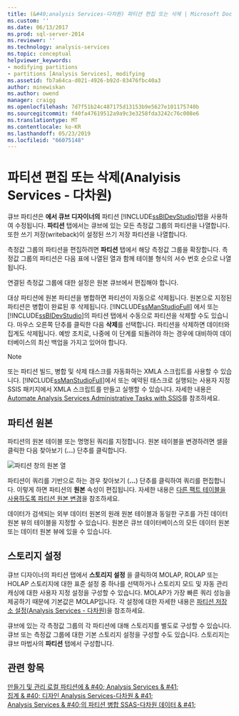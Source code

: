 ```yaml
---
title: (&#40;analysis Services-다차원) 파티션 편집 또는 삭제 | Microsoft Docs
ms.custom: ''
ms.date: 06/13/2017
ms.prod: sql-server-2014
ms.reviewer: ''
ms.technology: analysis-services
ms.topic: conceptual
helpviewer_keywords:
- modifying partitions
- partitions [Analysis Services], modifying
ms.assetid: fb7a64ca-d021-4926-b92d-83476fbc40a3
author: minewiskan
ms.author: owend
manager: craigg
ms.openlocfilehash: 7d7f51b24c487175d13153b9e5627e101175740b
ms.sourcegitcommit: f40fa47619512a9a9c3e3258fda3242c76c008e6
ms.translationtype: MT
ms.contentlocale: ko-KR
ms.lasthandoff: 05/23/2019
ms.locfileid: "66075148"
---
```

# <a name="edit-or-delete-partitions-analyisis-services---multidimensional"></a>파티션 편집 또는 삭제(Analyisis Services - 다차원)
  큐브 파티션은 **에서 큐브 디자이너의** 파티션 [!INCLUDE[ssBIDevStudio](../../../includes/ssbidevstudio-md.md)]탭을 사용하여 수정됩니다. **파티션** 탭에서는 큐브에 있는 모든 측정값 그룹의 파티션을 나열합니다. 또한 쓰기 저장(writeback)이 설정된 쓰기 저장 파티션을 나열합니다.  
  
 측정값 그룹의 파티션을 편집하려면 **파티션** 탭에서 해당 측정값 그룹을 확장합니다. 측정값 그룹의 파티션은 다음 표에 나열된 열과 함께 테이블 형식의 서수 번호 순으로 나열됩니다.  
  
 연결된 측정값 그룹에 대한 설정은 원본 큐브에서 편집해야 합니다.  
  
 대상 파티션에 원본 파티션을 병합하면 파티션이 자동으로 삭제됩니다. 원본으로 지정된 파티션은 병합이 완료된 후 삭제됩니다. [!INCLUDE[ssManStudioFull](../../../includes/ssmanstudiofull-md.md)] 에서 또는 [!INCLUDE[ssBIDevStudio](../../../includes/ssbidevstudio-md.md)]의 파티션 탭에서 수동으로 파티션을 삭제할 수도 있습니다. 마우스 오른쪽 단추를 클릭한 다음 **삭제**를 선택합니다. 파티션을 삭제하면 데이터와 집계도 삭제됩니다. 예방 조치로, 나중에 이 단계를 되돌려야 하는 경우에 대비하여 데이터베이스의 최신 백업을 가지고 있어야 합니다.  
  
> [!NOTE]  
>  또는 파티션 빌드, 병합 및 삭제 태스크를 자동화하는 XMLA 스크립트를 사용할 수 있습니다. [!INCLUDE[ssManStudioFull](../../../includes/ssmanstudiofull-md.md)]에서 또는 예약된 태스크로 실행되는 사용자 지정 SSIS 패키지에서 XMLA 스크립트를 만들고 실행할 수 있습니다. 자세한 내용은 [Automate Analysis Services Administrative Tasks with SSIS](../instances/automate-analysis-services-administrative-tasks-with-ssis.md)를 참조하세요.  
  
## <a name="partition-source"></a>파티션 원본  
 파티션의 원본 테이블 또는 명명된 쿼리를 지정합니다. 원본 테이블을 변경하려면 셀을 클릭한 다음 찾아보기 (**...**) 단추를 클릭합니다.  
  
 ![파티션 창의 원본 열](../media/ssas-partitionsource.png "파티션 창의 원본 열")  
  
 파티션이 쿼리를 기반으로 하는 경우 찾아보기 (**...**) 단추를 클릭하여 쿼리를 편집합니다. 이렇게 하면 파티션의 **원본** 속성이 편집됩니다. 자세한 내용은 [다른 팩트 테이블을 사용하도록 파티션 원본 변경](change-a-partition-source-to-use-a-different-fact-table.md)을 참조하세요.  
  
 데이터가 검색되는 외부 데이터 원본의 원래 원본 테이블과 동일한 구조를 가진 데이터 원본 뷰의 테이블을 지정할 수 있습니다. 원본은 큐브 데이터베이스의 모든 데이터 원본 또는 데이터 원본 뷰에 있을 수 있습니다.  
  
## <a name="storage-settings"></a>스토리지 설정  
 큐브 디자이너의 파티션 탭에서 **스토리지 설정** 을 클릭하여 MOLAP, ROLAP 또는 HOLAP 스토리지에 대한 표준 설정 중 하나를 선택하거나 스토리지 모드 및 자동 관리 캐싱에 대한 사용자 지정 설정을 구성할 수 있습니다. MOLAP가 가장 빠른 쿼리 성능을 제공하기 때문에 기본값은 MOLAP입니다. 각 설정에 대한 자세한 내용은 [파티션 저장소 설정&#40;Analysis Services - 다차원&#41;](set-partition-storage-analysis-services-multidimensional.md)을 참조하세요.  
  
 큐브에 있는 각 측정값 그룹의 각 파티션에 대해 스토리지를 별도로 구성할 수 있습니다. 큐브 또는 측정값 그룹에 대한 기본 스토리지 설정을 구성할 수도 있습니다. 스토리지는 큐브 마법사의 **파티션** 탭에서 구성합니다.  
  
## <a name="see-also"></a>관련 항목  
 [만들기 및 관리 로컬 파티션에 & #40; Analysis Services & #41;](create-and-manage-a-local-partition-analysis-services.md)   
 [집계 & #40; 디자인 Analysis Services-다차원 & #41;](designing-aggregations-analysis-services-multidimensional.md)   
 [Analysis Services & #40;의 파티션 병합 SSAS-다차원 데이터 & #41;](merge-partitions-in-analysis-services-ssas-multidimensional.md)  
  
  
